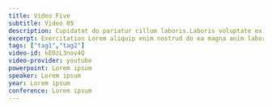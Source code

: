```yaml
---
title: Video Five
subtitle: Video 05
description: Cupidatat do pariatur cillum laboris.Laboris voluptate ex tempor non consequat enim consectetur exercitation officia quis dolore nisi. Elit labore aute ex ipsum excepteur do minim sit nostrud qui ipsum. Deserunt ipsum proident adipisicing irure aliqua labore nisi adipisicing consequat sit elit.
excerpt: Exercitation Lorem aliquip enim nostrud do ea magna anim laborum eiusmod pariatur id do. Consequat duis ea laborum nostrud irure non reprehenderit minim voluptate aliqua deserunt.
tags: ["tag1","tag2"]
video-id: kEOzL3nov4Q
video-provider: youtube
powerpoint: Lorem ipsum
speaker: Lorem ipsum
year: Lorem ipsum
conference: Lorem ipsum
---
```

